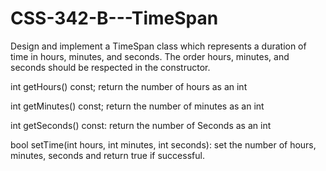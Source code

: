 # CSS-342-B---TimeSpan
Design and implement a TimeSpan class which represents a duration of time in hours, minutes, and seconds. The order hours, minutes, and seconds should be respected in the constructor.

int getHours() const; return the number of hours as an int

int getMinutes() const; return the number of minutes as an int

int getSeconds() const: return the number of Seconds as an int

bool setTime(int hours, int minutes, int seconds): set the number of hours, minutes,
seconds and return true if successful.

